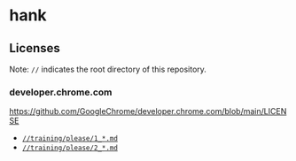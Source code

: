# hank

## Licenses

Note: `//` indicates the root directory of this repository.

### developer.chrome.com

https://github.com/GoogleChrome/developer.chrome.com/blob/main/LICENSE

* [`//training/please/1_*.md`](https://github.com/GoogleChrome/developer.chrome.com/blob/e115dc46406bdc0667d6e614e6779f63ce52c8f8/site/en/docs/devtools/evaluate-performance/index.md)
* [`//training/please/2_*.md`](https://github.com/GoogleChrome/developer.chrome.com/blob/e115dc46406bdc0667d6e614e6779f63ce52c8f8/site/en/docs/devtools/css/index.md)